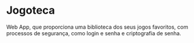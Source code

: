# Jogoteca
Web App, que proporciona uma biblioteca dos seus jogos favoritos, com processos de segurança, como login e senha e criptografia de senha.
